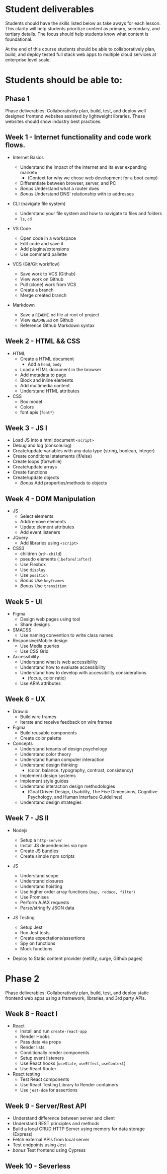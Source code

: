 # Student deliverables

Students should have the skills listed below as take aways for each lesson. This clarity will help students prioritize content as primary, secondary, and tertiary details. The focus should help students know what content is foundational.

At the end of this course students should be able to collaboratively plan, build, and deploy tested full stack web apps to multiple cloud services at enterprise level scale.

# Students should be able to:

## Phase 1

Phase deliverables: Collaboratively plan, build, test, and deploy well designed frontend websites assisted by lightweight libraries. These websites should show industry best practices.

## Week 1 - Internet functionality and code work flows.

- Internet Basics
  - Understand the impact of the internet and its ever expanding market=
    - (Context for why we chose web development for a boot camp)
  - Differentiate between browser, server, and PC
  - _Bonus_ Understand what a router does
  - _Bonus_ Understand DNS' relationship with ip addresses
- CLI (navigate file system)

  - Understand your file system and how to navigate to files and folders
  - `ls`, `cd`

- VS Code

  - Open code in a workspace
  - Edit code and save it
  - Add plugins/extensions
  - Use command pallette

- VCS (Git/Git workflow)

  - Save work to VCS (Github)
  - View work on Github
  - Pull (clone) work from VCS
  - Create a branch
  - Merge created branch

- Markdown
  - Save a `README.md` file at root of project
  - View `README.md` on Github
  - Reference Github Markdown syntax

## Week 2 - HTML && CSS

- HTML
  - Create a HTML document
    - Add a `head`, `body`
  - Load a HTML document in the browser
  - Add metadata to page
  - Block and inline elements
  - Add multimedia content
  - Understand HTML attributes
- CSS
  - Box model
  - Colors
  - font apis (`font*`)

## Week 3 - JS I

- Load JS into a html document `<script>`
- Debug and log (console.log)
- Create/update variables with any data type (string, boolean, integer)
- Create conditional statements (if/else)
- Create loops (for/while)
- Create/update arrays
- Create functions
- Create/update objects
  - _Bonus_ Add properties/methods to objects

## Week 4 - DOM Manipulation

- JS
  - Select elements
  - Add/remove elements
  - Update element attributes
  - Add event listeners
- JQuery
  - Add libraries using `<script>`
- CSS3
  - children (`nth-child`)
  - pseudo elements (`:before`/`:after`)
  - Use Flexbox
  - Use `display`
  - Use `position`
  - _Bonus_ Use `keyframes`
  - _Bonus_ Use `transition`

## Week 5 - UI

- Figma
  - Design web pages using tool
  - Share designs
- SMACSS
  - Use naming convention to write class names
- Responsive/Mobile design
  - Use Media queries
  - Use CSS Grid
- Accessibility
  - Understand what is web accessibility
  - Understand how to evaluate accessibility
  - Understand how to develop with accessibility considerations
    - (focus, color ratio)
  - Use ARIA attributes

## Week 6 - UX

- Draw.io
  - Build wire frames
  - Iterate and receive feedback on wire frames
- Figma
  - Build reusable components
  - Create color palette
- Concepts
  - Understand tenants of design psychology
  - Understand color theory
  - Understand human computer interaction
  - Understand design thinking
    - (color, balance, typography, contrast, consistency)
  - Implement design systems
  - Implement style guides
  - Understand interaction design methodologies
    - (Goal Driven Design, Usability, The Five Dimensions, Cognitive Psychology, and Human Interface Guidelines)
  - Understand design strategies

## Week 7 - JS II

- Nodejs
  - Setup a `http-server`
  - Install JS dependencies via npm
  - Create JS bundles
  - Create simple npm scripts
- JS
  - Understand scope
  - Understand closures
  - Understand hoisting
  - Use higher order array functions (`map, reduce, filter`)
  - Use Promises
  - Perform AJAX requests
  - Parse/stringify JSON data
- JS Testing

  - Setup Jest
  - Run Jest tests
  - Create expectations/assertions
  - Spy on functions
  - Mock functions

- Deploy to Static content provider (netlify, surge, Github pages)

# Phase 2

Phase deliverables: Collaboratively plan, build, test, and deploy static frontend web apps using a framework, libraries, and 3rd party APIs.

## Week 8 - React I

- React
  - Install and run `create-react-app`
  - Render Hooks
  - Pass data via props
  - Render lists
  - Conditionally render components
  - Setup event listeners
  - Use React hooks (`useState`, `useEffect`, `useContext`)
  - Use React Router
- React testing
  - Test React components
  - Use React Testing Library to Render containers
  - Use `jest-dom` for assertions

## Week 9 - Server/Rest API

- Understand difference between server and client
- Understand REST principles and methods
- Build a local CRUD HTTP Server using memory for data storage (Express)
- Fetch external APIs from local server
- Test endpoints using Jest
- _bonus_ Test frontend using Cypress

## Week 10 - Severless
